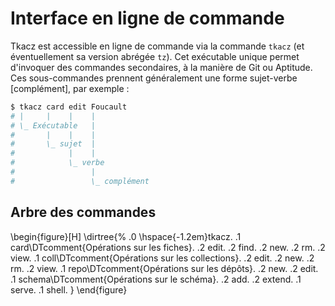 
# Interface en ligne de commande

Tkacz est accessible en ligne de commande via la commande ```tkacz``` (et éventuellement sa version abrégée ```tz```). Cet exécutable unique permet d'invoquer des commandes secondaires, à la manière de Git ou Aptitude. Ces sous-commandes prennent généralement une forme sujet-verbe [complément], par exemple : 

~~~ bash
$ tkacz card edit Foucault
# |     |    |    |
# \_ Exécutable   |
#       |    |    |
#       \_ sujet  |
#            |    |
#            \_ verbe
#                 |
#                 \_ complément
~~~

## Arbre des commandes

\begin{figure}[H]
\dirtree{%
.0 \hspace{-1.2em}tkacz.
.1 card\DTcomment{Opérations sur les fiches}.
.2 edit.
.2 find.
.2 new.
.2 rm.
.2 view.
.1 coll\DTcomment{Opérations sur les collections}.
.2 edit.
.2 new.
.2 rm.
.2 view.
.1 repo\DTcomment{Opérations sur les dépôts}.
.2 new.
.2 edit.
.1 schema\DTcomment{Opérations sur le schéma}.
.2 add.
.2 extend.
.1 serve.
.1 shell.
}
\end{figure}
